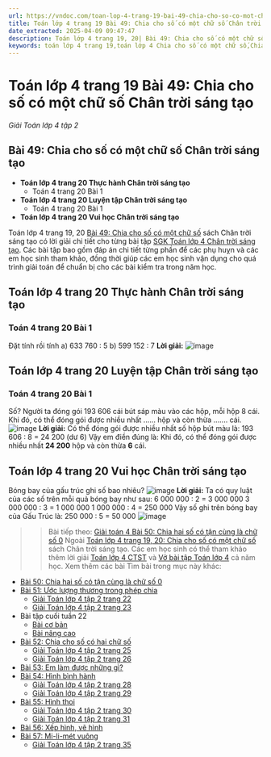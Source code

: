 ```yaml
---
url: https://vndoc.com/toan-lop-4-trang-19-bai-49-chia-cho-so-co-mot-chu-so-chan-troi-sang-tao-313002
title: Toán lớp 4 trang 19 Bài 49: Chia cho số có một chữ số Chân trời sáng tạo - Giải Toán lớp 4 tập 2 - VnDoc.com
date_extracted: 2025-04-09 09:47:47
description: Toán lớp 4 trang 19, 20| Bài 49: Chia cho số có một chữ số là tài liệu tham khảo giúp các em học sinh biết cách giải bài tập Toán 4, ôn tập lại các dạng bài, rèn luyện kỹ năng giải Toán 4. Cùng làm Bài tập Nhân với số có hai chữ số nhé.
keywords: toán lớp 4 trang 19,toán lớp 4 Chia cho số có một chữ số,Chia cho số có một chữ số,giải toán lớp 4 trang 20,Toan lop 4,giải bài tập Chia cho số có một chữ số,Giải bài tập Toán lớp 4,giải bài tập toán lớp 4 tập 1,Toán lớp 4 tập 1,giải bài tập sgk toán lớp 4,bài tập toán lớp 4 có đáp án,để học tốt toán lớp 4,Chia cho số có một chữ số chân trời sáng tạo,Chia cho số có một chữ số trang 20,Toán 4 tập 2 Em làm được những gì ctst
---
```


# Toán lớp 4 trang 19 Bài 49: Chia cho số có một chữ số Chân trời sáng tạo
 _Giải Toán lớp 4 tập 2_
## **Bài 49: Chia cho số có một chữ số Chân trời sáng tạo**
  * **Toán lớp 4 trang 20 Thực hành Chân trời sáng tạo**
    * Toán 4 trang 20 Bài 1
  * **Toán lớp 4 trang 20 Luyện tập Chân trời sáng tạo**
    * Toán 4 trang 20 Bài 1
  * **Toán lớp 4 trang 20 Vui học Chân trời sáng tạo**

Toán lớp 4 trang 19, 20 [Bài 49: Chia cho số có một chữ số](<https://vndoc.com/toan-lop-4-trang-19-bai-49-chia-cho-so-co-mot-chu-so-chan-troi-sang-tao-313002>) sách Chân trời sáng tạo có lời giải chi tiết cho từng bài tập [SGK Toán lớp 4 Chân trời sáng tạo](<https://vndoc.com/toan-lop-4-chan-troi-sang-tao>). Các bài tập bao gồm đáp án chi tiết từng phần để các phụ huỵn và các em học sinh tham khảo, đồng thời giúp các em học sinh vận dụng cho quá trình giải toán để chuẩn bị cho các bài kiểm tra trong năm học.
## **Toán lớp 4 trang 20 Thực hành Chân trời sáng tạo**
### **Toán 4 trang 20 Bài 1**
Đặt tính rồi tính
a\) 633 760 : 5
b\) 599 152 : 7
**Lời giải:**
![image](https://i.vdoc.vn/data/image/2023/12/30/thuc-hanh-trang-20-toan-4-tap-2-ctst.png)
## **Toán lớp 4 trang 20 Luyện tập Chân trời sáng tạo**
### **Toán 4 trang 20 Bài 1**
Số?
Người ta đóng gói 193 606 cái bút sáp màu vào các hộp, mỗi hộp 8 cái. Khi đó, có thể đóng gói được nhiều nhất ...... hộp và còn thừa ....... cái.
![image](https://i.vdoc.vn/data/image/2023/12/30/bai-1-luyen-tap-trang-20-toan-4-tap-2-ctst.png)
**Lời giải:**
Có thể đóng gói được nhiều nhất số hộp bút màu là:
193 606 : 8 = 24 200 \(dư 6\)
Vậy em điền đúng là:
Khi đó, có thể đóng gói được nhiều nhất **24 200** hộp và còn thừa **6** cái.
## **Toán lớp 4 trang 20 Vui học Chân trời sáng tạo**
Bóng bay của gấu trúc ghi số bao nhiêu?
![image](https://i.vdoc.vn/data/image/2023/12/30/vui-hoc-trang-20-toan-4-tap-2-ctst.png)
**Lời giải:**
Ta có quy luật của các số trên mỗi quả bóng bay như sau:
6 000 000 : 2 = 3 000 000
3 000 000 : 3 = 1 000 000
1 000 000 : 4 = 250 000
Vậy số ghi trên bóng bay của Gấu Trúc là:
250 000 : 5 = 50 000
![image](https://i.vdoc.vn/data/image/2023/12/30/vui-hoc-trang-20-toan-4-tap-2-ctst-h2.png)
>> Bài tiếp theo: [Giải toán 4 Bài 50: Chia hai số có tận cùng là chữ số 0](<https://vndoc.com/giai-bai-tap-trang-80-sgk-toan-4-chia-hai-so-co-tan-cung-la-cac-chu-so-0-116806>)
Ngoài [Toán lớp 4 trang 19, 20: Chia cho số có một chữ số](<https://vndoc.com/toan-lop-4-trang-19-bai-49-chia-cho-so-co-mot-chu-so-chan-troi-sang-tao-313002>) sách Chân trời sáng tạo. Các em học sinh có thể tham khảo thêm lời giải [Toán lớp 4 CTST](<https://vndoc.com/toan-lop-4-chan-troi-sang-tao>) và [Vở bài tập Toán lớp 4](<https://vndoc.com/vo-bt-toan4>) cả năm học.
Xem thêm các bài Tìm bài trong mục này khác:
  * [Bài 50: Chia hai số có tận cùng là chữ số 0](</giai-bai-tap-trang-80-sgk-toan-4-chia-hai-so-co-tan-cung-la-cac-chu-so-0-116806>)
  * [Bài 51: Ước lượng thương trong phép chia](</toan-lop-4-trang-22-bai-51-uoc-luong-thuong-trong-phep-chia-chan-troi-sang-tao-313566>)
    * [Giải Toán lớp 4 tập 2 trang 22](</giai-toan-lop-4-tap-2-trang-11-chan-troi-sang-tao-325758>)
    * [Giải Toán lớp 4 tập 2 trang 23](</giai-toan-lop-4-tap-2-trang-23-chan-troi-sang-tao-325759>)
  * Bài tập cuối tuần 22
    * [Bài cơ bản](</de-kiem-tra-cuoi-tuan-mon-toan-lop-4-tuan-22-de-1-161926>)
    * [Bài nâng cao](</bai-tap-cuoi-tuan-toan-lop-4-chan-troi-sang-tao-tuan-22-nang-cao-301053>)
  * [Bài 52: Chia cho số có hai chữ số](</toan-lop-4-trang-24-bai-52-chia-cho-so-co-hai-chu-so-chan-troi-sang-tao-314034>)
    * [Giải Toán lớp 4 tập 2 trang 25](</giai-toan-lop-4-tap-2-trang-25-chan-troi-sang-tao-325857>)
    * [Giải Toán lớp 4 tập 2 trang 26](</giai-toan-lop-4-tap-2-trang-26-chan-troi-sang-tao-325860>)
  * [Bài 53: Em làm được những gì?](</toan-lop-4-trang-27-bai-53-em-lam-duoc-nhung-gi-chan-troi-sang-tao-314045>)
  * [Bài 54: Hình bình hành](</toan-lop-4-trang-28-bai-54-hinh-binh-hanh-chan-troi-sang-tao-315208>)
    * [Giải Toán lớp 4 tập 2 trang 28](</giai-toan-lop-4-tap-2-trang-28-chan-troi-sang-tao-325949>)
    * [Giải Toán lớp 4 tập 2 trang 29](</giai-toan-lop-4-tap-2-trang-29-chan-troi-sang-tao-325950>)
  * [Bài 55: Hình thoi](</giai-bai-tap-trang-140-141-sgk-toan-4-hinh-thoi-120924>)
    * [Giải Toán lớp 4 tập 2 trang 30](</giai-toan-lop-4-tap-2-trang-30-chan-troi-sang-tao-325951>)
    * [Giải Toán lớp 4 tập 2 trang 31](</giai-toan-lop-4-tap-2-trang-31-chan-troi-sang-tao-325952>)
  * [Bài 56: Xếp hình, vẽ hình](</toan-lop-4-trang-32-bai-56-xep-hinh-ve-hinh-chan-troi-sang-tao-315211>)
  * [Bài 57: Mi-li-mét vuông](</toan-lop-4-trang-35-bai-57-mi-li-met-vuong-chan-troi-sang-tao-315215>)
    * [Giải Toán lớp 4 tập 2 trang 35](</giai-toan-lop-4-tap-2-trang-33-chan-troi-sang-tao-326122>)

